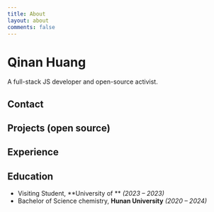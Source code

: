 ```yaml
---
title: About
layout: about
comments: false
---
```

# Qinan Huang

A full-stack JS developer and open-source activist.

## Contact



## Projects (open source)



##  Experience



## Education

- Visiting Student, **University of ** *(2023 – 2023)*
- Bachelor of Science chemistry, **Hunan University** *(2020 – 2024)*
